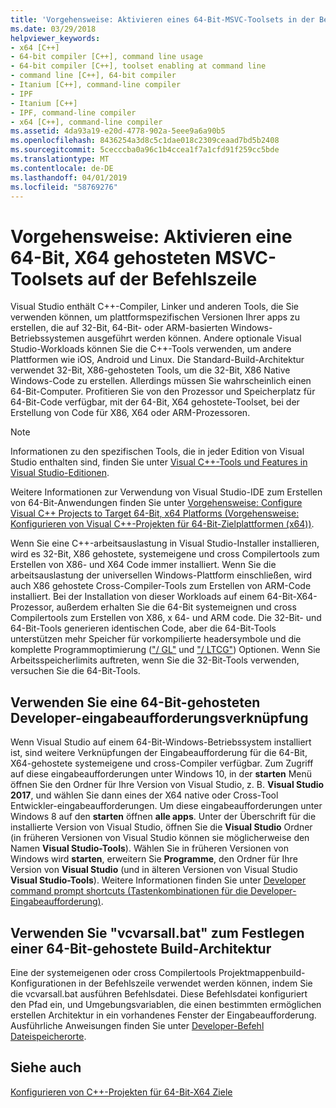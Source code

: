 ```yaml
---
title: 'Vorgehensweise: Aktivieren eines 64-Bit-MSVC-Toolsets in der Befehlszeile'
ms.date: 03/29/2018
helpviewer_keywords:
- x64 [C++]
- 64-bit compiler [C++], command line usage
- 64-bit compiler [C++], toolset enabling at command line
- command line [C++], 64-bit compiler
- Itanium [C++], command-line compiler
- IPF
- Itanium [C++]
- IPF, command-line compiler
- x64 [C++], command-line compiler
ms.assetid: 4da93a19-e20d-4778-902a-5eee9a6a90b5
ms.openlocfilehash: 8436254a3d8c5c1dae018c2309ceaad7bd5b2408
ms.sourcegitcommit: 5cecccba0a96c1b4ccea1f7a1cfd91f259cc5bde
ms.translationtype: MT
ms.contentlocale: de-DE
ms.lasthandoff: 04/01/2019
ms.locfileid: "58769276"
---
```

# <a name="how-to-enable-a-64-bit-x64-hosted-msvc-toolset-on-the-command-line"></a>Vorgehensweise: Aktivieren eine 64-Bit, X64 gehosteten MSVC-Toolsets auf der Befehlszeile

Visual Studio enthält C++-Compiler, Linker und anderen Tools, die Sie verwenden können, um plattformspezifischen Versionen Ihrer apps zu erstellen, die auf 32-Bit, 64-Bit- oder ARM-basierten Windows-Betriebssystemen ausgeführt werden können. Andere optionale Visual Studio-Workloads können Sie die C++-Tools verwenden, um andere Plattformen wie iOS, Android und Linux. Die Standard-Build-Architektur verwendet 32-Bit, X86-gehosteten Tools, um die 32-Bit, X86 Native Windows-Code zu erstellen. Allerdings müssen Sie wahrscheinlich einen 64-Bit-Computer. Profitieren Sie von den Prozessor und Speicherplatz für 64-Bit-Code verfügbar, mit der 64-Bit, X64 gehostete-Toolset, bei der Erstellung von Code für X86, X64 oder ARM-Prozessoren.

> [!NOTE]
> Informationen zu den spezifischen Tools, die in jeder Edition von Visual Studio enthalten sind, finden Sie unter [Visual C++-Tools und Features in Visual Studio-Editionen](../overview/visual-cpp-tools-and-features-in-visual-studio-editions.md).
>
> Weitere Informationen zur Verwendung von Visual Studio-IDE zum Erstellen von 64-Bit-Anwendungen finden Sie unter [Vorgehensweise: Configure Visual C++ Projects to Target 64-Bit, x64 Platforms (Vorgehensweise: Konfigurieren von Visual C++-Projekten für 64-Bit-Zielplattformen (x64))](how-to-configure-visual-cpp-projects-to-target-64-bit-platforms.md).

Wenn Sie eine C++-arbeitsauslastung in Visual Studio-Installer installieren, wird es 32-Bit, X86 gehostete, systemeigene und cross Compilertools zum Erstellen von X86- und X64 Code immer installiert. Wenn Sie die arbeitsauslastung der universellen Windows-Plattform einschließen, wird auch X86 gehostete Cross-Compiler-Tools zum Erstellen von ARM-Code installiert. Bei der Installation von dieser Workloads auf einem 64-Bit-X64-Prozessor, außerdem erhalten Sie die 64-Bit systemeignen und cross Compilertools zum Erstellen von X86, x 64- und ARM code. Die 32-Bit- und 64-Bit-Tools generieren identischen Code, aber die 64-Bit-Tools unterstützen mehr Speicher für vorkompilierte headersymbole und die komplette Programmoptimierung (["/ GL"](reference/gl-whole-program-optimization.md) und ["/ LTCG"](reference/ltcg-link-time-code-generation.md)) Optionen. Wenn Sie Arbeitsspeicherlimits auftreten, wenn Sie die 32-Bit-Tools verwenden, versuchen Sie die 64-Bit-Tools.

## <a name="use-a-64-bit-hosted-developer-command-prompt-shortcut"></a>Verwenden Sie eine 64-Bit-gehosteten Developer-eingabeaufforderungsverknüpfung

Wenn Visual Studio auf einem 64-Bit-Windows-Betriebssystem installiert ist, sind weitere Verknüpfungen der Eingabeaufforderung für die 64-Bit, X64-gehostete systemeigene und cross-Compiler verfügbar. Zum Zugriff auf diese eingabeaufforderungen unter Windows 10, in der **starten** Menü öffnen Sie den Ordner für Ihre Version von Visual Studio, z. B. **Visual Studio 2017**, und wählen Sie dann eines der X64 native oder Cross-Tool Entwickler-eingabeaufforderungen. Um diese eingabeaufforderungen unter Windows 8 auf den **starten** öffnen **alle apps**. Unter der Überschrift für die installierte Version von Visual Studio, öffnen Sie die **Visual Studio** Ordner (in früheren Versionen von Visual Studio können sie möglicherweise den Namen **Visual Studio-Tools**). Wählen Sie in früheren Versionen von Windows wird **starten**, erweitern Sie **Programme**, den Ordner für Ihre Version von **Visual Studio** (und in älteren Versionen von Visual Studio  **Visual Studio-Tools**). Weitere Informationen finden Sie unter [Developer command prompt shortcuts (Tastenkombinationen für die Developer-Eingabeaufforderung)](building-on-the-command-line.md#developer_command_prompt_shortcuts).

## <a name="use-vcvarsallbat-to-set-a-64-bit-hosted-build-architecture"></a>Verwenden Sie "vcvarsall.bat" zum Festlegen einer 64-Bit-gehostete Build-Architektur

Eine der systemeigenen oder cross Compilertools Projektmappenbuild-Konfigurationen in der Befehlszeile verwendet werden können, indem Sie die vcvarsall.bat ausführen Befehlsdatei. Diese Befehlsdatei konfiguriert den Pfad ein, und Umgebungsvariablen, die einen bestimmten ermöglichen erstellen Architektur in ein vorhandenes Fenster der Eingabeaufforderung. Ausführliche Anweisungen finden Sie unter [Developer-Befehl Dateispeicherorte](building-on-the-command-line.md#developer_command_file_locations).

## <a name="see-also"></a>Siehe auch

[Konfigurieren von C++-Projekten für 64-Bit-X64 Ziele](configuring-programs-for-64-bit-visual-cpp.md)<br/>

